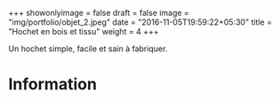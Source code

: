 +++
showonlyimage = false
draft = false
image = "img/portfolio/objet_2.jpeg"
date = "2016-11-05T19:59:22+05:30"
title = "Hochet en bois et tissu"
weight = 4
+++

Un hochet simple, facile et sain à fabriquer.

# Information


